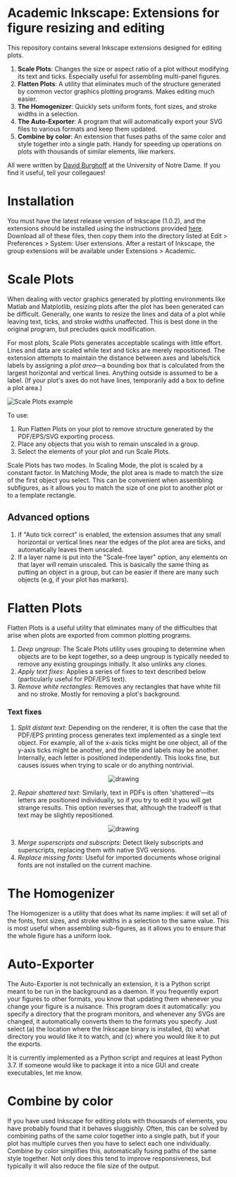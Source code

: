 # Academic Inkscape: Extensions for figure resizing and editing
This repository contains several Inkscape extensions designed for editing plots.

1. **Scale Plots**: Changes the size or aspect ratio of a plot without modifying its text and ticks. Especially useful for assembling multi-panel figures.
2. **Flatten Plots**: A utility that eliminates much of the structure generated by common vector graphics plotting programs. Makes editing much easier.
3. **The Homogenizer**: Quickly sets uniform fonts, font sizes, and stroke widths in a selection.
4. **The Auto-Exporter**: A program that will automatically export your SVG files to various formats and keep them updated.
5. **Combine by color**: An extension that fuses paths of the same color and style together into a single path. Handy for speeding up operations on plots with thousands of similar elements, like markers. 

All were written by [David Burghoff](https://dburghoff.com) at the University of Notre Dame. If you find it useful, tell your collegaues!

# Installation
You must have the latest release version of Inkscape (1.0.2), and the extensions should be installed using the instructions provided [here](https://inkscape.org/gallery/=extension/). Download all of these files, then copy them into the directory listed at Edit > Preferences > System: User extensions. After a restart of Inkscape, the group extensions will be available under Extensions > Academic.

# Scale Plots
When dealing with vector graphics generated by plotting environments like Matlab and Matplotlib, resizing plots after the plot has been generated can be difficult. Generally, one wants to resize the lines and data of a plot while leaving text, ticks, and stroke widths unaffected. This is best done in the original program, but precludes quick modification.

For most plots, Scale Plots generates acceptable scalings with little effort. Lines and data are scaled while text and ticks are merely repositioned. The extension attempts to maintain the distance between axes and labels/tick labels by assigning a _plot area_—a bounding box that is calculated from the largest horizontal and vertical lines. Anything outside is assumed to be a label. (If your plot's axes do not have lines, temporarily add a box to define a plot area.)

![Scale Plots example](https://github.com/burghoff/Academic-Inkscape/blob/main/examples/Scale%20Plots%20example.svg)

To use:

1. Run Flatten Plots on your plot to remove structure generated by the PDF/EPS/SVG exporting process. 
2. Place any objects that you wish to remain unscaled in a group.
3. Select the elements of your plot and run Scale Plots.

Scale Plots has two modes. In Scaling Mode, the plot is scaled by a constant factor. In Matching Mode, the plot area is made to match the size of the first object you select. This can be convenient when assembling subfigures, as it allows you to match the size of one plot to another plot or to a template rectangle.
            
## Advanced options
1. If "Auto tick correct" is enabled, the extension assumes that any small horizontal or vertical lines near the edges of the plot area are ticks, and automatically leaves them unscaled.
2. If a layer name is put into the "Scale-free layer" option, any elements on that layer will remain unscaled. This is basically the same thing as putting an object in a group, but can be easier if there are many such objects (e.g, if your plot has markers).

# Flatten Plots
Flatten Plots is a useful utility that eliminates many of the difficulties that arise when plots are exported from common plotting programs.
1. *Deep ungroup*: The Scale Plots utility uses grouping to determine when objects are to be kept together, so a deep ungroup is typically needed to remove any existing groupings initially. It also unlinks any clones.
2. *Apply text fixes*: Applies a series of fixes to text described below (particularly useful for PDF/EPS text).
3. *Remove white rectangles*: Removes any rectangles that have white fill and no stroke. Mostly for removing a plot's background.

### Text fixes
<ol>
<li><i>Split distant text</i>: Depending on the renderer, it is often the case that the PDF/EPS printing process generates text implemented as a single text object. For example, all of the x-axis ticks might be one object, all of the y-axis ticks might be another, and the title and labels may be another. Internally, each letter is positioned independently. This looks fine, but causes issues when trying to scale or do anything nontrivial.
<br><p align="center"><img src="https://github.com/burghoff/Academic-Inkscape/blob/main/examples/Split_distant_draw.png" alt="drawing" ></img></p></li>
<li><i>Repair shattered text</i>: Similarly, text in PDFs is often 'shattered'—its letters are positioned individually, so if you try to edit it you will get strange results. This option reverses that, although the tradeoff is that text may be slightly repositioned.
<br><p align="center"><img src="https://github.com/burghoff/Academic-Inkscape/blob/main/examples/Repair_shattered_draw.png" alt="drawing" ></img></p></li>
<li><i>Merge superscripts and subscripts</i>: Detect likely subscripts and superscripts, replacing them with native SVG versions.</li>
<li><i>Replace missing fonts</i>: Useful for imported documents whose original fonts are not installed on the current machine.</li></ol>

# The Homogenizer
The Homogenizer is a utility that does what its name implies: it will set all of the fonts, font sizes, and stroke widths in a selection to the same value. This is most useful when assembling sub-figures, as it allows you to ensure that the whole figure has a uniform look. 

# Auto-Exporter
The Auto-Exporter is not technically an extension, it is a Python script meant to be run in the background as a daemon. If you frequently export your figures to other formats, you know that updating them whenever you change your figure is a nuisance. This program does it automatically: you specify a directory that the program monitors, and whenever any SVGs are changed, it automatically converts them to the formats you specify. Just select (a) the location where the Inkscape binary is installed, (b) what directory you would like it to watch, and (c) where you would like it to put the exports.

It is currently implemented as a Python script and requires at least Python 3.7. If someone would like to package it into a nice GUI and create executables, let me know.

# Combine by color
If you have used Inkscape for editing plots with thousands of elements, you have probably found that it behaves sluggishly. Often, this can be solved by combining paths of the same color together into a single path, but if your plot has multiple curves then you have to select each one individually. Combine by color simplifies this, automatically fusing paths of the same style together. Not only does this tend to improve responsiveness, but typically it will also reduce the file size of the output.
